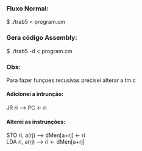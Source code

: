 ### Fluxo Normal:

$ ./trab5 < program.cm

### Gera código Assembly:

$ ./trab5 -d < program.cm

### Obs:
Para fazer funçoes recusivas precisei alterar a tm.c
#### Adicionei a intrunção:

JR ri    -->     PC <- ri

#### Alterei as instrunções:
STO ri, a(rj)   --> dMen[a+rj] <- ri <br/>
LDA ri, a(rj)   --> ri <- dMen[a+rj]